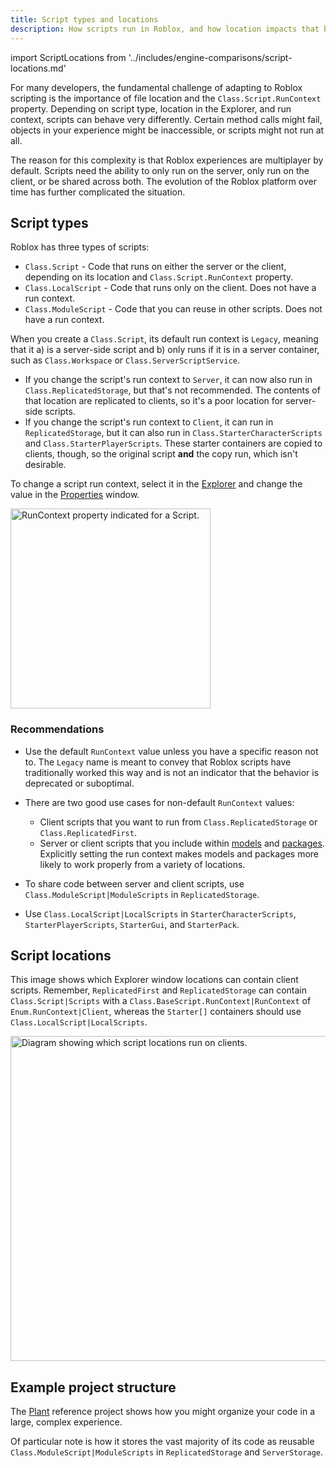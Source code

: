 ```yaml
---
title: Script types and locations
description: How scripts run in Roblox, and how location impacts that behavior.
---
```


import ScriptLocations from '../includes/engine-comparisons/script-locations.md'

For many developers, the fundamental challenge of adapting to Roblox scripting is the importance of file location and the `Class.Script.RunContext` property. Depending on script type, location in the Explorer, and run context, scripts can behave very differently. Certain method calls might fail, objects in your experience might be inaccessible, or scripts might not run at all.

The reason for this complexity is that Roblox experiences are multiplayer by default. Scripts need the ability to only run on the server, only run on the client, or be shared across both. The evolution of the Roblox platform over time has further complicated the situation.

## Script types

Roblox has three types of scripts:

- `Class.Script` - Code that runs on either the server or the client, depending on its location and `Class.Script.RunContext` property.
- `Class.LocalScript` - Code that runs only on the client. Does not have a run context.
- `Class.ModuleScript` - Code that you can reuse in other scripts. Does not have a run context.

When you create a `Class.Script`, its default run context is `Legacy`, meaning that it a) is a server-side script and b) only runs if it is in a server container, such as `Class.Workspace` or `Class.ServerScriptService`.

- If you change the script's run context to `Server`, it can now also run in `Class.ReplicatedStorage`, but that's not recommended. The contents of that location are replicated to clients, so it's a poor location for server-side scripts.
- If you change the script's run context to `Client`, it can run in `ReplicatedStorage`, but it can also run in `Class.StarterCharacterScripts` and `Class.StarterPlayerScripts`. These starter containers are copied to clients, though, so the original script **and** the copy run, which isn't desirable.

To change a script run context, select it in the [Explorer](../studio/explorer.md) and change the value in the [Properties](../studio/properties.md) window.

<img src="../assets/studio/properties/Script-RunContext.png" alt="RunContext property indicated for a Script." width="320 "/>

### Recommendations

- Use the default `RunContext` value unless you have a specific reason not to. The `Legacy` name is meant to convey that Roblox scripts have traditionally worked this way and is not an indicator that the behavior is deprecated or suboptimal.
- There are two good use cases for non-default `RunContext` values:

  - Client scripts that you want to run from `Class.ReplicatedStorage` or `Class.ReplicatedFirst`.
  - Server or client scripts that you include within [models](../parts/models.md) and [packages](../projects/assets/packages.md). Explicitly setting the run context makes models and packages more likely to work properly from a variety of locations.

- To share code between server and client scripts, use `Class.ModuleScript|ModuleScripts` in `ReplicatedStorage`.
- Use `Class.LocalScript|LocalScripts` in `StarterCharacterScripts`, `StarterPlayerScripts`, `StarterGui`, and `StarterPack`.

## Script locations

<ScriptLocations components={props.components} />

This image shows which Explorer window locations can contain client scripts. Remember, `ReplicatedFirst` and `ReplicatedStorage` can contain `Class.Script|Scripts` with a `Class.BaseScript.RunContext|RunContext` of `Enum.RunContext|Client`, whereas the `Starter[]` containers should use `Class.LocalScript|LocalScripts`.

<img alt="Diagram showing which script locations run on clients." src="../assets/scripting/client-server/Client-Script-Containers.png" width="520" />

## Example project structure

The [Plant](../resources/plant-reference-project.md) reference project shows how you might organize your code in a large, complex experience.

Of particular note is how it stores the vast majority of its code as reusable `Class.ModuleScript|ModuleScripts` in `ReplicatedStorage` and `ServerStorage`.
